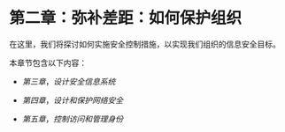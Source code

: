 # 第二章：弥补差距：如何保护组织

在这里，我们将探讨如何实施安全控制措施，以实现我们组织的信息安全目标。

本章节包含以下内容：

+   *第三章*，*设计安全信息系统*

+   *第四章*，*设计和保护网络安全*

+   *第五章*，*控制访问和管理身份*

